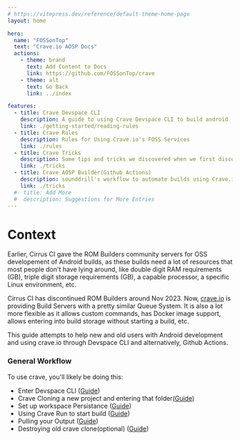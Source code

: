 ```yaml
---
# https://vitepress.dev/reference/default-theme-home-page
layout: home

hero:
  name: "FOSSonTop"
  text: "Crave.io AOSP Docs"
  actions:
    - theme: brand
      text: Add Content to Docs
      link: https://github.com/FOSSonTop/crave
    - theme: alt
      text: Go Back
      link: ../index

features:
  - title: Crave Devspace CLI
    description: A guide to using Crave Devspace CLI to build android
    link: ./getting-started/reading-rules
  - title: Crave Rules
    description: Rules for Using Crave.io's FOSS Services
    link: ./rules
  - title: Crave Tricks
    description: Some tips and tricks we discovered when we first discovered crave
    link: ./tricks
  - title: Crave AOSP Builder(Github Actions)
    description: sounddrill's workflow to automate builds using Crave.io
    link: ./tricks
  #- title: Add More
  #  description: Suggestions for More Entries
---
```

<!--mainly crave guide, crave rules, crave debugging tips, crave tricks-->
# Context

Earlier, Cirrus CI gave the ROM Builders community servers for OSS developement of Android builds, as these builds need a lot of resources that most people don't have lying around, like double digit RAM requirements (GB), triple digit storage requirements (GB), a capable processor, a specific Linux environment, etc.

Cirrus CI has discontinued ROM Builders around Nov 2023. Now, [crave.io](https://crave.io) is providing Build Servers with a pretty similar Queue System. It is also a lot more flexible as it allows custom commands, has Docker image support, allows entering into build storage without starting a build, etc.

This guide attempts to help new and old users with Android development and using crave.io through Devspace CLI and alternatively, Github Actions.

### General Workflow

To use crave, you'll likely be doing this:
- Enter Devspace CLI ([Guide](./getting-started/installing-crave.md))
- Crave Cloning a new project and entering that folder([Guide](./getting-started/setting-project.md))
- Set up workspace Persistance ([Guide](./getting-started/more-info/index.md#craveyaml))
- Using Crave Run to start build ([Guide](./getting-started/building-crave-run.md))
- Pulling your Output ([Guide](./getting-started/pulling-output.md))
- Destroying old crave clone(optional) ([Guide](./getting-started/setting-project.md))
